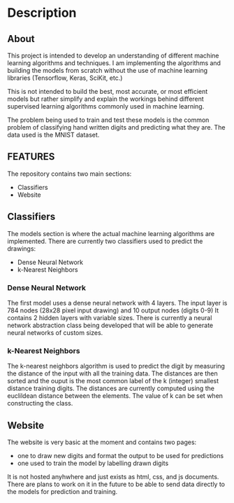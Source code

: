 <h1>Description</h1>
<h2>About</h2>
This project is intended to develop an understanding of different machine learning algorithms and techniques.
I am implementing the algorithms and building the models from scratch without
the use of machine learning libraries (Tensorflow, Keras, SciKit, etc.)

This is not intended to build the best, most accurate, or most efficient models
but rather simplify and explain the workings behind different supervised learning algorithms commonly used in machine learning.

The problem being used to train and test these models is the common problem of
classifying hand written digits and predicting what they are. The data used
is the MNIST dataset. 
<br>
<h2>FEATURES</h2>
The repository contains two main sections:
<ul>
  <li>Classifiers</li>
  <li>Website</li>
</ul>
<h2>Classifiers</h2>
The models section is where the actual machine learning algorithms are implemented.
There are currently two classifiers used to predict the drawings:
<ul>
  <li>Dense Neural Network</li>
  <li>k-Nearest Neighbors</li>
</ul>
<h3>Dense Neural Network</h3>
The first model uses a dense neural network with 4 layers.
The input layer is 784 nodes (28x28 pixel input drawing) and 10 output nodes (digits 0-9)
It contains 2 hidden layers with variable sizes.
There is currently a neural network abstraction class being developed that will be able to
generate neural networks of custom sizes.
<br>
<h3>k-Nearest Neighbors</h3>
The k-nearest neighbors algorithm is used to predict the digit by measuring the distance of the
input with all the training data. The distances are then sorted and the ouput is the most common label 
of the k (integer) smallest distance training digits.
The distances are currently computed using the euclildean distance between the elements. The value of k
can be set when constructing the class.
<br>
<h2>Website</h2>
The website is very basic at the moment and contains two pages:
<ul>
  <li>one to draw new digits and format the output to be used for predictions</li>
  <li>one used to train the model by labelling drawn digits</li>
</ul>
It is not hosted anyhwhere and just exists as html, css, and js documents.
There are plans to work on it in the future to be able to send data directly to the models
for prediction and training.
	
